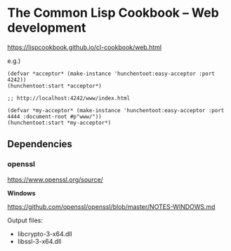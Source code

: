 # The Common Lisp Cookbook – Web development #

<https://lispcookbook.github.io/cl-cookbook/web.html>

e.g.)

``` common-lisp
(defvar *acceptor* (make-instance 'hunchentoot:easy-acceptor :port 4242))
(hunchentoot:start *acceptor*)

;; http://localhost:4242/www/index.html

(defvar *my-acceptor* (make-instance 'hunchentoot:easy-acceptor :port 4444 :document-root #p"www/"))
(hunchentoot:start *my-acceptor*)
```


## Dependencies ##

### openssl ###

<https://www.openssl.org/source/>

**Windows**

<https://github.com/openssl/openssl/blob/master/NOTES-WINDOWS.md>

Output files:

- libcrypto-3-x64.dll
- libssl-3-x64.dll
